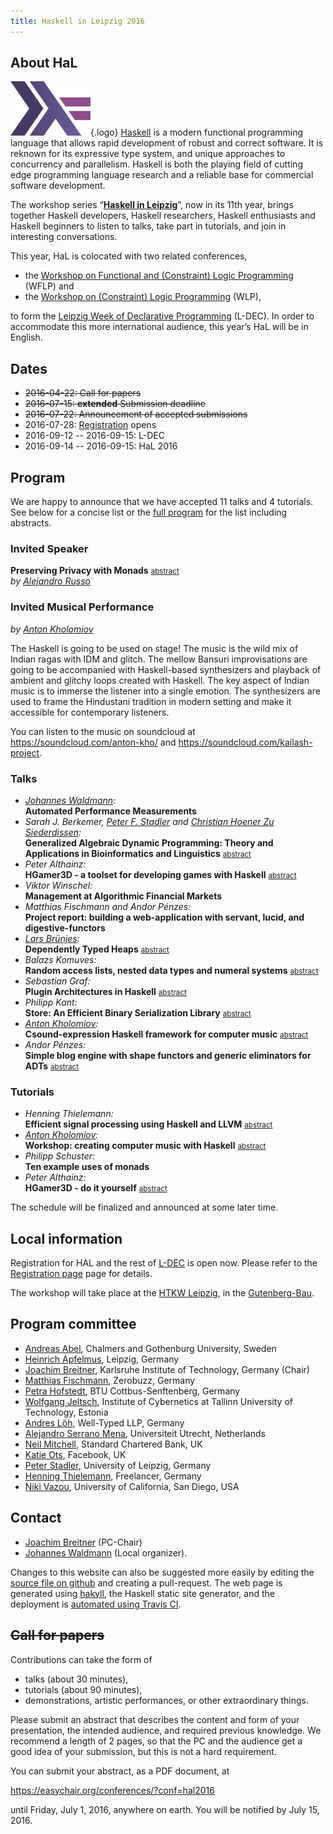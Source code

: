```yaml
---
title: Haskell in Leipzig 2016
---
```


About HaL
-----

![Haskell logo](images/logo.png){.logo}
[Haskell](http://haskell.org/) is a modern functional programming language that allows rapid development of robust and correct software. It is reknown for its expressive type system, and unique approaches to concurrency and parallelism. Haskell is both the playing field of cutting edge programming language research and a reliable base for commercial software development.

The workshop series “[**Haskell in Leipzig**](http://nfa.imn.htwk-leipzig.de/HAL2015/)”, now in its 11th year, brings together Haskell developers, Haskell researchers, Haskell enthusiasts and Haskell beginners to listen to talks, take part in tutorials, and join in interesting conversations.

This year, HaL is colocated with two related conferences,

 * the [Workshop on Functional and (Constraint) Logic Programming](https://wflp2016.github.io/) (WFLP) and
 * the [Workshop on (Constraint) Logic Programming](http://nfa.imn.htwk-leipzig.de/WLP2016/) (WLP),

to form the [Leipzig Week of Declarative Programming](http://nfa.imn.htwk-leipzig.de/LDEC2016/) (L-DEC). In order to accommodate this more international audience, this year’s HaL will be in English.

Dates
-----

 * ~~2016-04-22: Call for papers~~
 * ~~2016-07-15: **extended** Submission deadline~~
 * ~~2016-07-22: Announcement of accepted submissions~~
 * 2016-07-28: [Registration](http://nfa.imn.htwk-leipzig.de/LDEC2016/registration/) opens
 * 2016-09-12 -- 2016-09-15: L-DEC
 * 2016-09-14 -- 2016-09-15: HaL 2016


Program
-------

We are happy to announce that we have accepted 11 talks and 4 tutorials. See below for a concise list or the [full program](program.html) for the list including abstracts.

### Invited Speaker

**Preserving Privacy with Monads**
<small>[abstract](program.html#russo)</small><br/>
*by [Alejandro Russo](http://www.cse.chalmers.se/~russo/)*

### Invited Musical Performance

*by [Anton Kholomiov]*

The Haskell is going to be used on stage! The music is the wild mix of Indian
ragas with IDM and glitch.  The mellow Bansuri improvisations are going to be
accompanied with Haskell-based synthesizers and playback of ambient and glitchy
loops created with Haskell.  The key aspect of Indian music is to immerse the
listener into a single emotion.  The synthesizers are used to frame the
Hindustani tradition in modern setting and make it accessible for contemporary
listeners.

You can listen to the music on soundcloud at <https://soundcloud.com/anton-kho/> and <https://soundcloud.com/kailash-project>.


### Talks

* *[Johannes Waldmann]:*<br/>
  **Automated Performance Measurements**
* *Sarah J. Berkemer, [Peter F. Stadler] and [Christian Hoener Zu Siederdissen]:*<br/>
  **Generalized Algebraic Dynamic Programming: Theory and Applications in Bioinformatics and Linguistics**
  <small>[abstract](program.html#stadler)</small>
* *Peter Althainz:*<br/>
  **HGamer3D - a toolset for developing games with Haskell**
  <small>[abstract](program.html#althainz-talk)</small>
* *Viktor Winschel:*<br/>
  **Management at Algorithmic Financial Markets**
* *Matthias Fischmann and Andor Pénzes:*<br/>
  **Project report: building a web-application with servant, lucid, and digestive-functors**
* *[Lars Brünjes]:*<br/>
  **Dependently Typed Heaps**
  <small>[abstract](program.html#brunjes)</small>
* *Balazs Komuves:*<br/>
  **Random access lists, nested data types and numeral systems** <small>[abstract](program.html#komuves)</small>
* *Sebastian Graf:*<br/>
  **Plugin Architectures in Haskell**
  <small>[abstract](program.html#graf)</small>
* *Philipp Kant:* <br/>
  **Store: An Efficient Binary Serialization Library**
  <small>[abstract](program.html#kant)</small>
* *[Anton Kholomiov]:* <br/>
  **Csound-expression Haskell framework for computer music**
  <small>[abstract](program.html#kholomiov-talk)</small>
* *Andor Pénzes:* <br/>
  **Simple blog engine with shape functors and generic eliminators for ADTs**
  <small>[abstract](program.html#penez)</small>

[Johannes Waldmann]: http://www.imn.htwk-leipzig.de/~waldmann/
[Peter F. Stadler]: http://www.bioinf.uni-leipzig.de/
[Christian Hoener Zu Siederdissen]: http://www.bioinf.uni-leipzig.de/~choener/index.html
[Lars Brünjes]:  https://github.com/brunjlar
[Anton Kholomiov]: https://github.com/anton-k

### Tutorials

* *Henning Thielemann:*<br/>
  **Efficient signal processing using Haskell and LLVM**
  <small>[abstract](program.html#thielemann)</small>
* *[Anton Kholomiov]:* <br/>
  **Workshop: creating computer music with Haskell**
  <small>[abstract](program.html#kholomiov-tutorial)</small>
* *Philipp Schuster:* <br/>
  **Ten example uses of monads**
* *Peter Althainz:*<br/>
  **HGamer3D - do it yourself**
  <small>[abstract](program.html#althainz-tutorial)</small>

The schedule will be finalized and announced at some later time.


Local information
-----------------

Registration for HAL and the rest of [L-DEC](http://nfa.imn.htwk-leipzig.de/LDEC2016/) is open now. Please refer to the [Registration page](http://nfa.imn.htwk-leipzig.de/LDEC2016/registration/) page for details.

The workshop will take place at the [HTKW Leipzig](http://www.htwk-leipzig.de/), in the [Gutenberg-Bau](http://www.htwk-leipzig.de/de/hochschule/ueber-die-htwk-leipzig/gebaeudeuebersicht/gutenberg-bau/).



Program committee
-----------------

* [Andreas Abel](http://www2.tcs.ifi.lmu.de/~abel/), Chalmers and Gothenburg University, Sweden
* [Heinrich Apfelmus](http://apfelmus.nfshost.com/), Leipzig, Germany
* [Joachim Breitner](http://pp.ipd.kit.edu/~breitner/), Karlsruhe Institute of Technology, Germany (Chair)
* [Matthias Fischmann](https://www.zerobuzz.net/), Zerobuzz, Germany
* [Petra Hofstedt](http://www.b-tu.de/fg-programmiersprachen-compilerbau/), BTU Cottbus-Senftenberg, Germany
* [Wolfgang Jeltsch](https://wolfgang.jeltsch.info/), Institute of Cybernetics
at Tallinn University of Technology, Estonia
* [Andres Löh](https://www.andres-loeh.de/), Well-Typed LLP, Germany
* [Alejandro Serrano Mena](http://www.cs.uu.nl/staff/mena.html), Universiteit Utrecht, Netherlands
* [Neil Mitchell](http://ndmitchell.com/), Standard Chartered Bank, UK
* [Katie Ots](http://www.codemiller.com/), Facebook, UK
* [Peter Stadler](http://www.bioinf.uni-leipzig.de/~studla/), University of Leipzig, Germany
* [Henning Thielemann](http://www.henning-thielemann.de/), Freelancer, Germany
* [Niki Vazou](http://goto.ucsd.edu/~nvazou/), University of California, San Diego, USA

Contact
-------

 * [Joachim Breitner](mailto:breitner@kit.edu) (PC-Chair)
 * [Johannes Waldmann](http://www.imn.htwk-leipzig.de/~waldmann/) (Local organizer).

Changes to this website can also be suggested more easily by editing the [source file on github](https://github.com/nomeata/hal2016-website/edit/master/index.markdown) and creating a pull-request. The web page is generated using [hakyll](https://jaspervdj.be/hakyll/), the Haskell static site generator, and the deployment is [automated using Travis CI](https://github.com/nomeata/hal2016-website/blob/master/.travis.yml).

~~Call for papers~~
-------------------

Contributions can take the form of

 * talks (about 30 minutes),
 * tutorials (about 90 minutes),
 * demonstrations, artistic performances, or other extraordinary things.

Please submit an abstract that describes the content and form of your
presentation, the intended audience, and required previous knowledge.
We recommend a length of 2 pages, so that the PC and the audience get a good
idea of your submission, but this is not a hard requirement.

You can submit your abstract, as a PDF document, at

   <https://easychair.org/conferences/?conf=hal2016>

until Friday, July 1, 2016, anywhere on earth. You will be notified by July 15, 2016.

